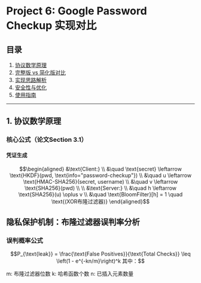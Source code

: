 # Project 6: Google Password Checkup 实现对比

## 目录
1. [协议数学原理](#1-协议数学原理)  
2. [完整版 vs 简化版对比](#2-完整版-vs-简化版对比)  
3. [实现思路解析](#3-实现思路解析)  
4. [安全性与优化](#4-安全性与优化)  
5. [使用指南](#5-使用指南)  

---

## 1. 协议数学原理

### 核心公式（论文Section 3.1）

#### 凭证生成
```math
\begin{aligned}
&\text{Client:} \\
&\quad \text{secret} \leftarrow \text{HKDF}(pwd, \text{info="password-checkup"}) \\
&\quad u \leftarrow \text{HMAC-SHA256}(secret, username) \\
&\quad v \leftarrow \text{SHA256}(pwd) \\
\\
&\text{Server:} \\
&\quad h \leftarrow \text{SHA256}(u) \oplus v \\
&\quad \text{BloomFilter}[h] = 1 \quad \text{(XOR布隆过滤器)}
\end{aligned}
```
## 隐私保护机制：布隆过滤器误判率分析

### 误判概率公式
```math
P_{\text{leak}} = \frac{\text{False Positives}}{\text{Total Checks}} \leq \left(1 - e^{-kn/m}\right)^k
其中：
```
m: 布隆过滤器位数
k: 哈希函数个数
n: 已插入元素数量
